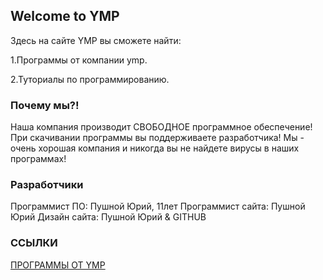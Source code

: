 ## Welcome to YMP

Здесь на сайте YMP вы сможете найти:

1.Программы от компании ymp.

2.Туториалы по программированию.


### Почему мы?!

Наша компания производит СВОБОДНОЕ программное
обеспечение!
При скачивании программы вы поддерживаете
разработчика!
Мы - очень хорошая компания и никогда вы не
найдете вирусы в наших программах!







### Разработчики
Программист ПО: Пушной Юрий, 11лет
Программист сайта: Пушной Юрий
Дизайн сайта: Пушной Юрий & GITHUB


### ССЫЛКИ



[ПРОГРАММЫ ОТ YMP](https://ymp-co.github.io/YMP_COMPANY/ymp/programms)
